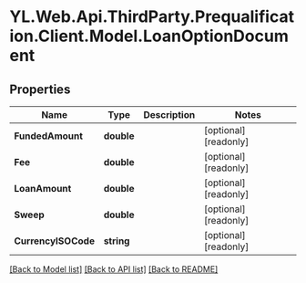 # YL.Web.Api.ThirdParty.Prequalification.Client.Model.LoanOptionDocument
## Properties

Name | Type | Description | Notes
------------ | ------------- | ------------- | -------------
**FundedAmount** | **double** |  | [optional] [readonly] 
**Fee** | **double** |  | [optional] [readonly] 
**LoanAmount** | **double** |  | [optional] [readonly] 
**Sweep** | **double** |  | [optional] [readonly] 
**CurrencyISOCode** | **string** |  | [optional] [readonly] 

[[Back to Model list]](../README.md#documentation-for-models) [[Back to API list]](../README.md#documentation-for-api-endpoints) [[Back to README]](../README.md)

